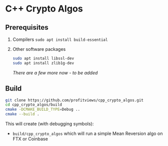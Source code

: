 # C++ Crypto Algos

## Prerequisites

1. Compilers
   `sudo apt install build-essential`
   
1. Other software packages
   ```bash
   sudo apt install libssl-dev
   sudo apt install zlib1g-dev
   ```
   *There are a few more now - to be added*
   
## Build

```bash
git clone https://github.com/profitviews/cpp_crypto_algos.git
cd cpp_crypto_algos/build
cmake -DCMAKE_BUILD_TYPE=Debug ..
cmake --build .
```

This will create (with debugging symbols):

* `build/cpp_crypto_algos` which will run a simple Mean Reversion algo on FTX or Coinbase
